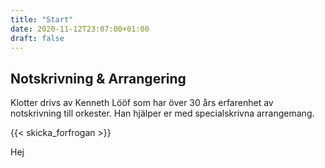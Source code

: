 ```yaml
---
title: "Start"
date: 2020-11-12T23:07:00+01:00
draft: false
---
```


## Notskrivning & Arrangering
Klotter drivs av Kenneth Lööf som har över 30 års erfarenhet av
notskrivning till orkester. Han hjälper er
med specialskrivna arrangemang.


{{< skicka_forfrogan >}}

Hej

<!-- [![Skicka Förfrågan](skicka-forfrogan.png)](mailto:kenneth@klotter.com) -->
